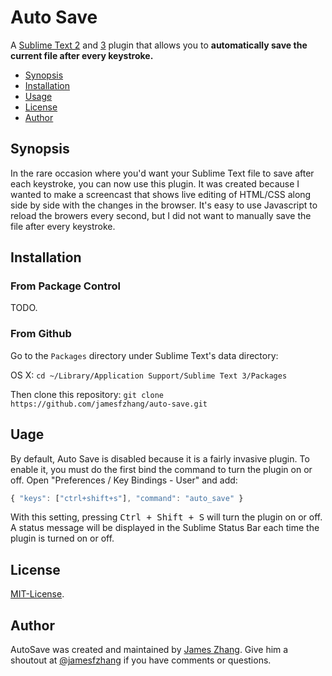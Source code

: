 Auto Save
===============
A [Sublime Text 2](http://www.sublimetext.com/2) and
[3](http://www.sublimetext.com/3) plugin that allows you to **automatically save the current file after every keystroke.**

- [Synopsis](#synopsis)
- [Installation](#installation)
- [Usage](#usage)
- [License](#license)
- [Author](#author)

Synopsis
-------
In the rare occasion where you'd want your Sublime Text file to save after
each keystroke, you can now use this plugin. It was created because
I wanted to make a screencast that shows live editing of HTML/CSS along side
by side with the changes in the browser. It's easy to use Javascript to
reload the browers every second, but I did not want to manually save the
file after every keystroke.

Installation
-------

### From Package Control
TODO.

### From Github
Go to the `Packages` directory under Sublime Text's data directory:

OS X: `cd ~/Library/Application Support/Sublime Text 3/Packages`

Then clone this repository: `git clone https://github.com/jamesfzhang/auto-save.git`

Uage
-------
By default, Auto Save is disabled because it is a fairly invasive plugin.
To enable it, you must do the first bind the command to turn the plugin
on or off. Open "Preferences / Key Bindings - User" and add:

```js
{ "keys": ["ctrl+shift+s"], "command": "auto_save" }
```

With this setting, pressing <kbd>Ctrl + Shift + S</kbd> will turn the plugin
on or off. A status message will be displayed in the Sublime Status Bar each
time the plugin is turned on or off.

License
-------
[MIT-License](https://raw.github.com/jamesfzhang/auto-save/master/MIT-License).

Author
-------
AutoSave was created and maintained by [James Zhang](http://jzhang.io).
Give him a shoutout at [@jamesfzhang](https://twitteri.com/jamesfzhang)
if you have comments or questions.
